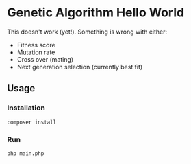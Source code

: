 # Genetic Algorithm Hello World

This doesn't work (yet!). Something is wrong with either:

- Fitness score
- Mutation rate
- Cross over (mating)
- Next generation selection (currently best fit)

## Usage

### Installation

    composer install
    
### Run

    php main.php

